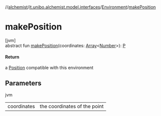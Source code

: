 //[alchemist](../../../index.md)/[it.unibo.alchemist.model.interfaces](../index.md)/[Environment](index.md)/[makePosition](make-position.md)

# makePosition

[jvm]\
abstract fun [makePosition](make-position.md)(coordinates: [Array](https://kotlinlang.org/api/latest/jvm/stdlib/kotlin/-array/index.html)<[Number](https://docs.oracle.com/javase/8/docs/api/java/lang/Number.html)>): [P](../-layer/index.md)

#### Return

a [Position](../-position/index.md) compatible with this environment

## Parameters

jvm

| | |
|---|---|
| coordinates | the coordinates of the point |
